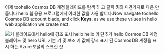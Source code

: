   <span data-ttu-id="0b620-101">이제 toohello Cosmos DB 계정 블레이드를 탐색 하 고 클릭 **키**와 마찬가지로 다음 만듭니다 hello 웹 응용 프로그램에서 이러한 값을 사용 합니다.</span><span class="sxs-lookup"><span data-stu-id="0b620-101">Now navigate toohello Cosmos DB account blade, and click **Keys**, as we use these values in hello web application we create next.</span></span>

![키 블레이드에서 hello에 강조 표시 hello hello 키 단추가 hello Cosmos DB 계정 블레이드 및 hello URI, 기본 키 및 보조 키 값에 강조 표시 된 Cosmos DB 계정을 표시 하는 Azure 포털의 스크린 샷](./media/cosmos-db-keys/keys.png)

